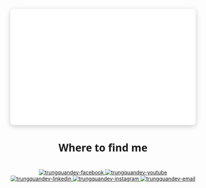 <!-- Trungquandev -->
<a href="#" target="_blank">
  <img src="svg/trungquandev.svg" width="1200" alt="trungquandev-official" style="border-radius: 10px; box-shadow: 0px 4px 15px rgba(0, 0, 0, 0.2);" />
</a>

<br>
<h2 align="center" style="font-family: 'Segoe UI', Tahoma, Geneva, Verdana, sans-serif; font-size: 2em;">Where to find me</h2>
<br>

<!-- https://icons8.com -->
<div align="center">
  <a href="https://www.facebook.com/phmt612?mibextid=LQQJ4d" target="blank" class="social-icon">
    <img src="https://img.icons8.com/bubbles/100/000000/facebook-new.png" alt="trungquandev-facebook" />
  </a>
  <a href="https://www.youtube.com/@Manhtrien" target="blank" class="social-icon">
    <img src="https://img.icons8.com/bubbles/100/000000/youtube-squared.png" alt="trungquandev-youtube" />
  </a>
  <a href="https://www.linkedin.com/in/hu%E1%BB%B3nh-m%E1%BA%A1nh-tri%E1%BB%83n-phu-3b177b324/" target="blank" class="social-icon">
    <img src="https://img.icons8.com/bubbles/100/000000/linkedin.png" alt="trungquandev-linkedin" />
  </a>
  <a href="https://www.instagram.com/neirt_03?igsh=NWs0dzc5bm5zNDFy&utm_source=qr" target="blank" class="social-icon">
    <img src="https://img.icons8.com/bubbles/100/000000/instagram.png" alt="trungquandev-instagram" />
  </a>
  <a href="mailto:trien8642@gmail.com" target="top" class="social-icon">
    <img src="https://img.icons8.com/bubbles/100/000000/apple-mail.png" alt="trungquandev-email" />
  </a>
</div>

<style>
  .social-icon img {
    transition: transform 0.3s ease, filter 0.3s ease;
    animation: fadeIn 1s ease-in-out;
  }
  .social-icon img:hover {
    transform: scale(1.1);
    filter: brightness(1.2);
  }

  @keyframes fadeIn {
    from {
      opacity: 0;
    }
    to {
      opacity: 1;
    }
  }
</style>
